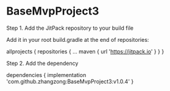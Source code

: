 # BaseMvpProject3
Step 1. Add the JitPack repository to your build file 

Add it in your root build.gradle at the end of repositories:

allprojects {
		repositories {
			...
			maven { url 'https://jitpack.io' }
		}
	}
  
  Step 2. Add the dependency

dependencies {
	        implementation 'com.github.zhangzong:BaseMvpProject3:v1.0.4'
	}
